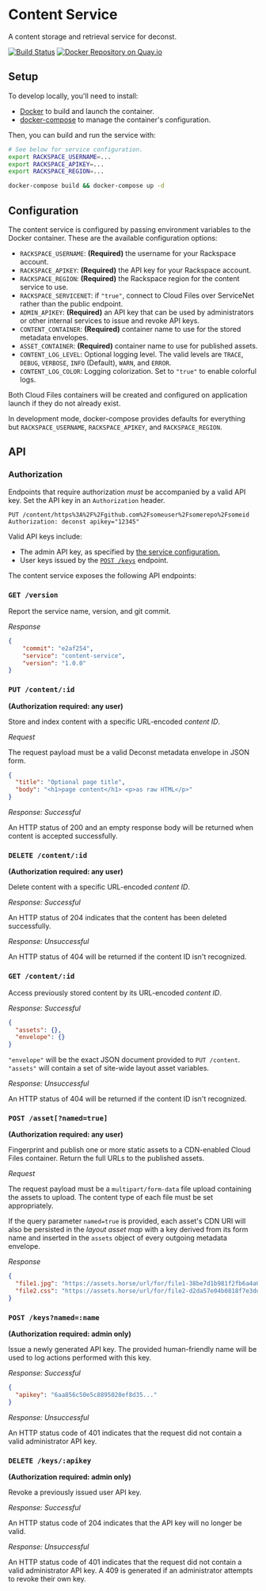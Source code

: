 # Content Service

A content storage and retrieval service for deconst.

[![Build Status](https://travis-ci.org/deconst/content-service.svg?branch=master)](https://travis-ci.org/deconst/content-service)
[![Docker Repository on Quay.io](https://quay.io/repository/deconst/content-service/status "Docker Repository on Quay.io")](https://quay.io/repository/deconst/content-service)

## Setup

To develop locally, you'll need to install:

 * [Docker](https://docs.docker.com/installation/#installation) to build and launch the container.
 * [docker-compose](https://docs.docker.com/compose/install/) to manage the container's configuration.

Then, you can build and run the service with:

```bash
# See below for service configuration.
export RACKSPACE_USERNAME=...
export RACKSPACE_APIKEY=...
export RACKSPACE_REGION=...

docker-compose build && docker-compose up -d
```

## Configuration

The content service is configured by passing environment variables to the Docker container. These are the available configuration options:

 * `RACKSPACE_USERNAME`: **(Required)** the username for your Rackspace account.
 * `RACKSPACE_APIKEY`: **(Required)** the API key for your Rackspace account.
 * `RACKSPACE_REGION`: **(Required)** the Rackspace region for the content service to use.
 * `RACKSPACE_SERVICENET`: if `"true"`, connect to Cloud Files over ServiceNet rather than the public endpoint.
 * `ADMIN_APIKEY`: **(Required)** an API key that can be used by administrators or other internal services to issue and revoke API keys.
 * `CONTENT_CONTAINER`: **(Required)** container name to use for the stored metadata envelopes.
 * `ASSET_CONTAINER`: **(Required)** container name to use for published assets.
 * `CONTENT_LOG_LEVEL`: Optional logging level. The valid levels are `TRACE`, `DEBUG`, `VERBOSE`, `INFO` (Default), `WARN`, and `ERROR`.
 * `CONTENT_LOG_COLOR`: Logging colorization. Set to `"true"` to enable colorful logs.

Both Cloud Files containers will be created and configured on application launch if they do not already exist.

In development mode, docker-compose provides defaults for everything but `RACKSPACE_USERNAME`, `RACKSPACE_APIKEY`, and `RACKSPACE_REGION`.

## API

### Authorization

Endpoints that require authorization *must* be accompanied by a valid API key. Set the API key in
an `Authorization` header.

```
PUT /content/https%3A%2F%2Fgithub.com%2Fsomeuser%2Fsomerepo%2Fsomeid
Authorization: deconst apikey="12345"
```

Valid API keys include:

 * The admin API key, as specified by [the service configuration.](#configuration)
 * User keys issued by the [`POST /keys`](#post-keysnamedname) endpoint.

The content service exposes the following API endpoints:

### `GET /version`

Report the service name, version, and git commit.

*Response*

```json
{
    "commit": "e2af254",
    "service": "content-service",
    "version": "1.0.0"
}
```

### `PUT /content/:id`

**(Authorization required: any user)**

Store and index content with a specific URL-encoded *content ID*.

*Request*

The request payload must be a valid Deconst metadata envelope in JSON form.

```json
{
  "title": "Optional page title",
  "body": "<h1>page content</h1> <p>as raw HTML</p>"
}
```

*Response: Successful*

An HTTP status of 200 and an empty response body will be returned when content is accepted successfully.

### `DELETE /content/:id`

**(Authorization required: any user)**

Delete content with a specific URL-encoded *content ID*.

*Response: Successful*

An HTTP status of 204 indicates that the content has been deleted successfully.

*Response: Unsuccessful*

An HTTP status of 404 will be returned if the content ID isn't recognized.

### `GET /content/:id`

Access previously stored content by its URL-encoded *content ID*.

*Response: Successful*

```json
{
  "assets": {},
  "envelope": {}
}
```

`"envelope"` will be the exact JSON document provided to `PUT /content`. `"assets"` will contain a set of site-wide layout asset variables.

*Response: Unsuccessful*

An HTTP status of 404 will be returned if the content ID isn't recognized.

### `POST /asset[?named=true]`

**(Authorization required: any user)**

Fingerprint and publish one or more static assets to a CDN-enabled Cloud Files container. Return the full URLs to the published assets.

*Request*

The request payload must be a `multipart/form-data` file upload containing the assets to upload. The content type of each file must be set appropriately.

If the query parameter `named=true` is provided, each asset's CDN URI will also be persisted in the *layout asset map* with a key derived from its form name and inserted in the `assets` object of every outgoing metadata envelope.

*Response*

```json
{
  "file1.jpg": "https://assets.horse/url/for/file1-38be7d1b981f2fb6a4a0a052453f887373dc1fe8.jpg",
  "file2.css": "https://assets.horse/url/for/file2-d2da57e04b0818f7e3dd18da3b73c9b54a73cbe5.css"
}
```

### `POST /keys?named=:name`

**(Authorization required: admin only)**

Issue a newly generated API key. The provided human-friendly name will be used to log actions performed with this key.

*Response: Successful*

```json
{
  "apikey": "6aa856c50e5c8895020ef8d35..."
}
```

*Response: Unsuccessful*

An HTTP status code of 401 indicates that the request did not contain a valid administrator API key.

### `DELETE /keys/:apikey`

**(Authorization required: admin only)**

Revoke a previously issued user API key.

*Response: Successful*

An HTTP status code of 204 indicates that the API key will no longer be valid.

*Response: Unsuccessful*

An HTTP status code of 401 indicates that the request did not contain a valid administrator API key. A 409 is generated if an administrator attempts to revoke their own key.
